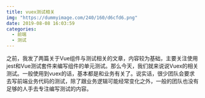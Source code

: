 ```yaml
---
title: vuex测试相关
img: "https://dummyimage.com/240/160/d6cfd6.png"
date: 2019-08-08 16:03:59
categories: 
  - 前端 
  - 测试
---
```


之前，我发了两篇关于Vue组件与测试相关的文章，内容较为基础，主要关注使用jest和Vue测试套件来编写组件的单元测试。那么今天，我们就来说说Vuex的相关测试。一般使用到vuex的话，基本都是和业务有关了。说实话，很少团队会要求去写前端业务代码的测试，除了跟业务逻辑可能经常变化之外，一般的团队也没有足够的人手去专注编写测试的内容。